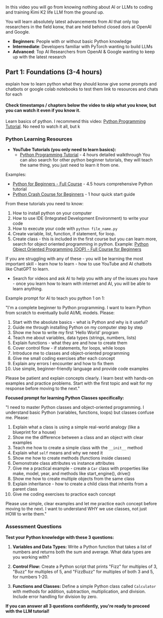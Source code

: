 In this video you will go from knowing nothing about AI or LLMs to coding and training Kimi K2 life LLM from the ground up.

You will learn absolutely latest advancements from AI that only top researchers in the field konw, that are held behind closed dors at OpenAI and Google.

- **Beginners**: People with or without basic Python knowledge
- **Intermediate**: Developers familiar with PyTorch wanting to build LLMs
- **Advanced**: Top AI Researchers from OpenAI & Google wanting to keep up with the latest research

## **Part 1: Foundations (3-4 hours)**

explain how to learn python
what they should konw
give some prompts and chatbots or google colab notebooks to test them
link to resources and chats for each

#### Check timestamps / chapters below the video to skip what you know, but you can watch it even if you know it.

Learn basics of python. I recommend this video: [Python Programming Tutorial](https://www.youtube.com/watch?v=rfscVS0vtbw). No need to watch it all, but k

### Python Learning Resources
- **YouTube Tutorials (you only need to learn basics):**
  - [Python Programming Tutorial](https://www.youtube.com/watch?v=rfscVS0vtbw) - 4 hours detailed walkthrough
You can also search for other python beginner tutorials, they will teach the same thing, you just need to learn it from one.

Examples:
  - [Python for Beginners - Full Course](https://www.youtube.com/watch?v=kqtD5dpn9C8) - 4.5 hours comprehensive Python tutorial
  - [Python Crash Course for Beginners](https://www.youtube.com/watch?v=JJmcL1N2KQs) - 1 hour quick start guide

From these tutorials you need to know:
1. How to install python on your computer
2. How to use IDE (Integrated Development Environment) to write your code
3. How to execute your code with `python file_name.py`
4. Create variable, list, function, if statement, for loop.
5. Create class - this is included in the first course but you can learn more, search for object oriented programming in python.
Example: [Python Object Oriented Programming (OOP) - Full Course for Beginners](https://youtu.be/iLRZi0Gu8Go)

If you are struggling with any of these - you will be learning the most important skill - learn how to learn - how to use YouTube and AI chatbots like ChatGPT to learn.
- Search for videos and ask AI to help you with any of the issues you have - once you learn how to learn with internet and AI, you will be able to learn anything.

Example prompt for AI to teach you python 1 on 1:

"I'm a complete beginner to Python programming. I want to learn Python from scratch to eventually build AI/ML models. Please:

1. Start with the absolute basics - what is Python and why is it useful?
2. Guide me through installing Python on my computer step by step
3. Show me how to write my first 'Hello World' program
4. Teach me about variables, data types (strings, numbers, lists)
5. Explain functions - what they are and how to create them
6. Cover control flow - if statements, for loops, while loops
7. Introduce me to classes and object-oriented programming
8. Give me small coding exercises after each concept
9. Explain any errors I encounter and how to fix them
10. Use simple, beginner-friendly language and provide code examples

Please be patient and explain concepts clearly. I learn best with hands-on examples and practice problems. Start with the first topic and wait for my response before moving to the next."

**Focused prompt for learning Python Classes specifically:**

"I need to master Python classes and object-oriented programming. I understand basic Python (variables, functions, loops) but classes confuse me. Please:

1. Explain what a class is using a simple real-world analogy (like a blueprint for a house)
2. Show me the difference between a class and an object with clear examples
3. Teach me how to create a simple class with the `__init__` method
4. Explain what `self` means and why we need it
5. Show me how to create methods (functions inside classes)
6. Demonstrate class attributes vs instance attributes
7. Give me a practical example - create a `Car` class with properties like make, model, year, and methods like start_engine(), drive()
8. Show me how to create multiple objects from the same class
9. Explain inheritance - how to create a child class that inherits from a parent class
10. Give me coding exercises to practice each concept

Please use simple, clear examples and let me practice each concept before moving to the next. I want to understand WHY we use classes, not just HOW to write them."



### Assessment Questions
**Test your Python knowledge with these 3 questions:**

1. **Variables and Data Types:** Write a Python function that takes a list of numbers and returns both the sum and average. What data types are you working with?

2. **Control Flow:** Create a Python script that prints "Fizz" for multiples of 3, "Buzz" for multiples of 5, and "FizzBuzz" for multiples of both 3 and 5, for numbers 1-20.

3. **Functions and Classes:** Define a simple Python class called `Calculator` with methods for addition, subtraction, multiplication, and division. Include error handling for division by zero.

**If you can answer all 3 questions confidently, you're ready to proceed with the LLM tutorial!**